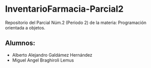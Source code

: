 # InventarioFarmacia-Parcial2
Repositorio del Parcial Núm.2 (Periodo 2) de la materia: Programación orientada a objetos.

## Alumnos:
- Alberto Alejandro Galdámez Hernández
- Miguel Angel Braghiroli Lemus
